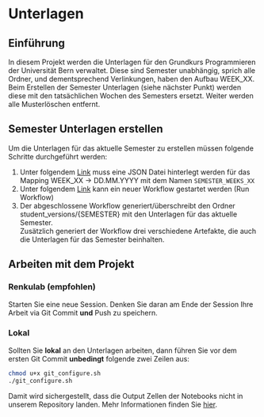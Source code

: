 # Unterlagen

## Einführung

In diesem Projekt werden die Unterlagen für den Grundkurs Programmieren der Universität Bern verwaltet. Diese sind Semester unabhängig, sprich alle Ordner, und dementsprechend Verlinkungen, haben den Aufbau WEEK_XX. Beim Erstellen der Semester Unterlagen (siehe nächster Punkt) werden diese mit den tatsächlichen Wochen des Semesters ersetzt. Weiter werden alle Musterlöschen entfernt. 

## Semester Unterlagen erstellen

Um die Unterlagen für das aktuelle Semester zu erstellen müssen folgende Schritte durchgeführt werden: 

1. Unter folgendem [Link](https://github.com/grundkurs-programmieren/unterlagen/settings/variables/actions) muss eine JSON Datei hinterlegt werden für das Mapping WEEK_XX -> DD.MM.YYYY mit dem Namen `SEMESTER_WEEKS_XX`
2. Unter folgendem [Link](https://github.com/grundkurs-programmieren/unterlagen/actions/workflows/create-student-version.yml) kann ein neuer Workflow gestartet werden (Run Workflow)
3. Der abgeschlossene Workflow generiert/überschreibt den Ordner student_versions/{SEMESTER} mit den Unterlagen für das aktuelle Semester.
<br> Zusätzlich generiert der Workflow drei verschiedene Artefakte, die auch die Unterlagen für das Semester beinhalten.

## Arbeiten mit dem Projekt

### Renkulab (empfohlen)

Starten Sie eine neue Session. Denken Sie daran am Ende der Session Ihre Arbeit via Git Commit **und** Push zu speichern.

### Lokal

Sollten Sie **lokal** an den Unterlagen arbeiten, dann führen Sie vor dem ersten Git Commit **unbedingt** folgende zwei Zeilen aus:

```bash
chmod u+x git_configure.sh
./git_configure.sh
```

Damit wird sichergestellt, dass die Output Zellen der Notebooks nicht in unserem Repository landen. 
Mehr Informationen finden Sie [hier](https://stackoverflow.com/a/64513642).
